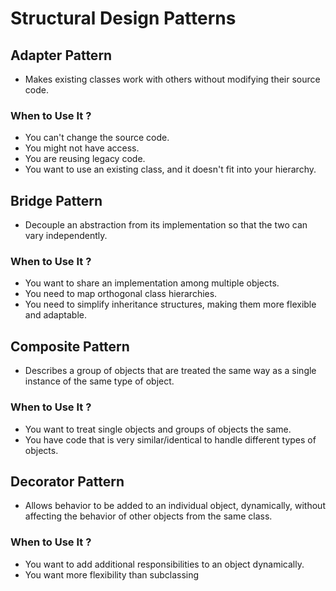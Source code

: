 # Structural Design Patterns

## Adapter Pattern

- Makes existing classes work with others without modifying their source code.

<h3> When to Use It ? </h3>

- You can't change the source code.
- You might not have access.
- You are reusing legacy code.
- You want to use an existing class, and it doesn't fit into your hierarchy.

## Bridge Pattern

- Decouple an abstraction from its implementation so that the two can vary independently.

<h3> When to Use It ? </h3>

- You want to share an implementation among multiple objects.
- You need to map orthogonal class hierarchies.
- You need to simplify inheritance structures, making them more flexible and adaptable. 

## Composite Pattern

- Describes a group of objects that are treated the same way as a single instance of the same type of object.

<h3> When to Use It ? </h3>

- You want to treat single objects and groups of objects the same.   
- You have code that is very similar/identical to handle different types of objects.

## Decorator Pattern

- Allows behavior to be added to an individual object, dynamically, without affecting the behavior of other objects from the same class.

<h3> When to Use It ? </h3>

- You want to add additional responsibilities to an object dynamically.
- You want more flexibility than subclassing